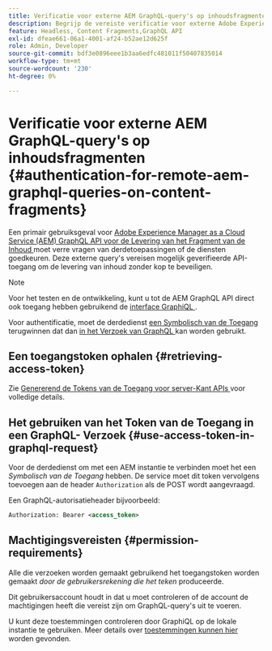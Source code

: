 ```yaml
---
title: Verificatie voor externe AEM GraphQL-query's op inhoudsfragmenten
description: Begrijp de vereiste verificatie voor externe Adobe Experience Manager GraphQL-query's om de levering van inhoud zonder kop te beveiligen.
feature: Headless, Content Fragments,GraphQL API
exl-id: dfeae661-06a1-4001-af24-b52ae12d625f
role: Admin, Developer
source-git-commit: bdf3e0896eee1b3aa6edfc481011f50407835014
workflow-type: tm+mt
source-wordcount: '230'
ht-degree: 0%

---
```


# Verificatie voor externe AEM GraphQL-query&#39;s op inhoudsfragmenten {#authentication-for-remote-aem-graphql-queries-on-content-fragments}

Een primair gebruiksgeval voor [ Adobe Experience Manager as a Cloud Service (AEM) GraphQL API voor de Levering van het Fragment van de Inhoud ](/help/headless/graphql-api/content-fragments.md) moet verre vragen van derdetoepassingen of de diensten goedkeuren. Deze externe query&#39;s vereisen mogelijk geverifieerde API-toegang om de levering van inhoud zonder kop te beveiligen.

>[!NOTE]
>
>Voor het testen en de ontwikkeling, kunt u tot de AEM GraphQL API direct ook toegang hebben gebruikend de [ interface GraphiQL ](/help/headless/graphql-api/graphiql-ide.md).

Voor authentificatie, moet de derdedienst [ een Symbolisch van de Toegang ](#retrieving-access-token) terugwinnen dat dan [ in het Verzoek van GraphQL ](#use-access-token-in-graphql-request) kan worden gebruikt.

## Een toegangstoken ophalen {#retrieving-access-token}

Zie [ Genererend de Tokens van de Toegang voor server-Kant APIs ](/help/implementing/developing/introduction/generating-access-tokens-for-server-side-apis.md) voor volledige details.

## Het gebruiken van het Token van de Toegang in een GraphQL- Verzoek {#use-access-token-in-graphql-request}

Voor de derdedienst om met een AEM instantie te verbinden moet het een *Symbolisch van de Toegang* hebben. De service moet dit token vervolgens toevoegen aan de header `Authorization` als de POST wordt aangevraagd.

Een GraphQL-autorisatieheader bijvoorbeeld:

```xml
Authorization: Bearer <access_token>
```

## Machtigingsvereisten {#permission-requirements}

Alle die verzoeken worden gemaakt gebruikend het toegangstoken worden gemaakt *door de gebruikersrekening die het teken* produceerde.

Dit gebruikersaccount houdt in dat u moet controleren of de account de machtigingen heeft die vereist zijn om GraphQL-query&#39;s uit te voeren.

U kunt deze toestemmingen controleren door GraphiQL op de lokale instantie te gebruiken. Meer details over [ toestemmingen kunnen hier ](/help/headless/security/permissions.md) worden gevonden.
